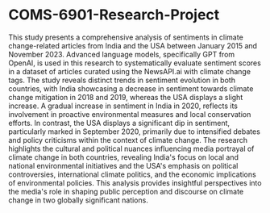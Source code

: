 # COMS-6901-Research-Project

This study presents a comprehensive analysis of sentiments in climate change-related articles from India and the USA between January 2015 and November 2023. Advanced language models, specifically GPT from OpenAI, is used in this research to systematically evaluate sentiment scores in a dataset of articles curated using the NewsAPI.ai with climate change tags. The study reveals distinct trends in sentiment evolution in both countries, with India showcasing a decrease in sentiment towards climate change mitigation in 2018 and 2019, whereas the USA displays a slight increase. A gradual increase in sentiment in India in 2020, reflects its involvement in proactive environmental measures and local conservation efforts. In contrast, the USA displays a significant dip in sentiment, particularly marked in September 2020, primarily due to intensified debates and policy criticisms within the context of climate change. The research highlights the cultural and political nuances influencing media portrayal of climate change in both countries, revealing India's focus on local and national environmental initiatives and the USA's emphasis on political controversies, international climate politics, and the economic implications of environmental policies. This analysis provides insightful perspectives into the media's role in shaping public perception and discourse on climate change in two globally significant nations.
